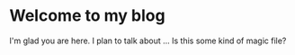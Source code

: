 # Welcome to my blog

I'm glad you are here. I plan to talk about ...
Is this some kind of magic file?
